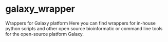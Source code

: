# galaxy_wrapper
Wrappers for Galaxy platform
Here you can find wrappers for in-house python scripts 
and other open source bioinformatic or command line tools for the open-source platform Galaxy.

